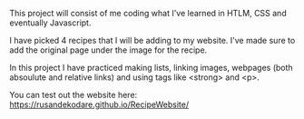 This project will consist of me coding what I've learned in HTLM, CSS and eventually Javascript.

I have picked 4 recipes that I will be adding to my website. I've made sure to add the original page under the image for the recipe. 

In this project I have practiced making lists, linking images, webpages (both absoulute and relative links) and using tags like &#60;strong&#62; and &#60;p&#62;.

You can test out the website here: https://rusandekodare.github.io/RecipeWebsite/

